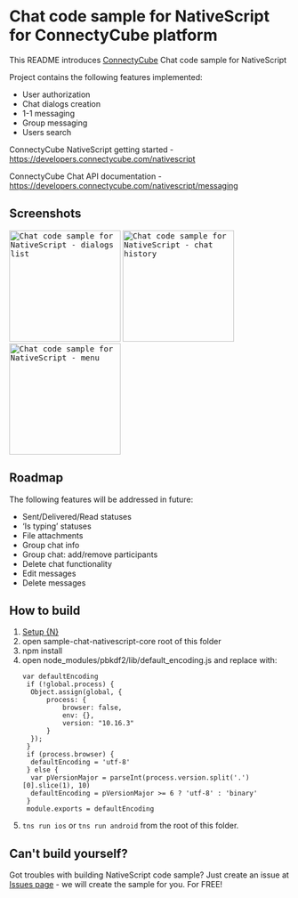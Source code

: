 # Chat code sample for NativeScript for ConnectyCube platform

This README introduces [ConnectyCube](https://connectycube.com) Chat code sample for NativeScript

Project contains the following features implemented:

* User authorization
* Chat dialogs creation
* 1-1 messaging
* Group messaging
* Users search

ConnectyCube NativeScript getting started - https://developers.connectycube.com/nativescript

ConnectyCube Chat API documentation - https://developers.connectycube.com/nativescript/messaging

## Screenshots

<kbd><img alt="Chat code sample for NativeScript - dialogs list" src="https://developers.connectycube.com/images/code_samples/nativescript_codesample_chat_dialogs_list.png" width="200" /></kbd> <kbd><img alt="Chat code sample for NativeScript - chat history" src="https://developers.connectycube.com/images/code_samples/nativescript_codesample_chat_chat_history.png" width="200" /></kbd> <kbd><img alt="Chat code sample for NativeScript - menu" src="https://developers.connectycube.com/images/code_samples/nativescript_codesample_chat_menu.png" width="200" /></kbd>

## Roadmap

The following features will be addressed in future:

* Sent/Delivered/Read statuses
* ‘Is typing’ statuses
* File attachments
* Group chat info
* Group chat: add/remove participants
* Delete chat functionality
* Edit messages
* Delete messages

## How to build

1. [Setup {N}](https://docs.nativescript.org/start/quick-setup/) 
2. open sample-chat-nativescript-core root of this folder
3. npm install
4. open node_modules/pbkdf2/lib/default_encoding.js and replace with:
   ```
   var defaultEncoding
    if (!global.process) {
     Object.assign(global, {
         process: {
             browser: false,
             env: {},
             version: "10.16.3"
         }
     });
    }
    if (process.browser) {
     defaultEncoding = 'utf-8'
    } else {
     var pVersionMajor = parseInt(process.version.split('.')[0].slice(1), 10)
     defaultEncoding = pVersionMajor >= 6 ? 'utf-8' : 'binary'
    }
    module.exports = defaultEncoding
   ```
5. `tns run ios` or `tns run android` from the root of this folder.

## Can't build yourself?

Got troubles with building NativeScript code sample? Just create an issue at [Issues page](https://github.com/ConnectyCube/connectycube-nativescript-samples/issues) - we will create the sample for you. For FREE!
